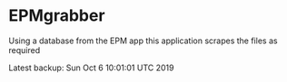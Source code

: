# EPMgrabber
Using a database from the EPM app this application scrapes the files as required


Latest backup: Sun Oct 6 10:01:01 UTC 2019
